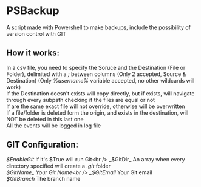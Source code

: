 # PSBackup
A script made with Powershell to make backups, include the possibility of version control with GIT

## How it works:
In a csv file, you need to specify the Soruce and the Destination (File or Folder), delimited with a _;_ between columns (Only 2 accepted, Source & Destination) (Only _%username%_ variable accepted, no other wildcards will work)<br />
If the Destination doesn't exists will copy directly, but if exists, will navigate through every subpath checking if the files are equal or not<br />
If are the same exact file will not override, otherwise will be overwritten<br />
If a file/folder is deleted form the origin, and exists in the destination, will NOT be deleted in this last one<br />
All the events will be logged in log file<br />

## GIT Configuration:
_$EnableGit_ If it's $True will run Git<br />
_$GitDir_ An array when every directory specified will create a _.git_ folder<br />
_$GitName_ Your Git Name<br />
_$GitEmail_ Your Git email<br />
_$GitBranch_ The branch name<br />
